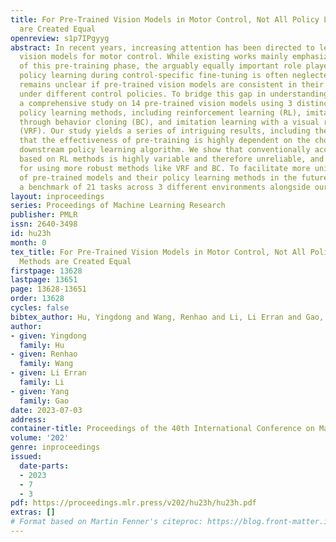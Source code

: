 ```yaml
---
title: For Pre-Trained Vision Models in Motor Control, Not All Policy Learning Methods
  are Created Equal
openreview: s1p7IPgyyg
abstract: In recent years, increasing attention has been directed to leveraging pre-trained
  vision models for motor control. While existing works mainly emphasize the importance
  of this pre-training phase, the arguably equally important role played by downstream
  policy learning during control-specific fine-tuning is often neglected. It thus
  remains unclear if pre-trained vision models are consistent in their effectiveness
  under different control policies. To bridge this gap in understanding, we conduct
  a comprehensive study on 14 pre-trained vision models using 3 distinct classes of
  policy learning methods, including reinforcement learning (RL), imitation learning
  through behavior cloning (BC), and imitation learning with a visual reward function
  (VRF). Our study yields a series of intriguing results, including the discovery
  that the effectiveness of pre-training is highly dependent on the choice of the
  downstream policy learning algorithm. We show that conventionally accepted evaluation
  based on RL methods is highly variable and therefore unreliable, and further advocate
  for using more robust methods like VRF and BC. To facilitate more universal evaluations
  of pre-trained models and their policy learning methods in the future, we also release
  a benchmark of 21 tasks across 3 different environments alongside our work.
layout: inproceedings
series: Proceedings of Machine Learning Research
publisher: PMLR
issn: 2640-3498
id: hu23h
month: 0
tex_title: For Pre-Trained Vision Models in Motor Control, Not All Policy Learning
  Methods are Created Equal
firstpage: 13628
lastpage: 13651
page: 13628-13651
order: 13628
cycles: false
bibtex_author: Hu, Yingdong and Wang, Renhao and Li, Li Erran and Gao, Yang
author:
- given: Yingdong
  family: Hu
- given: Renhao
  family: Wang
- given: Li Erran
  family: Li
- given: Yang
  family: Gao
date: 2023-07-03
address: 
container-title: Proceedings of the 40th International Conference on Machine Learning
volume: '202'
genre: inproceedings
issued:
  date-parts:
  - 2023
  - 7
  - 3
pdf: https://proceedings.mlr.press/v202/hu23h/hu23h.pdf
extras: []
# Format based on Martin Fenner's citeproc: https://blog.front-matter.io/posts/citeproc-yaml-for-bibliographies/
---
```

